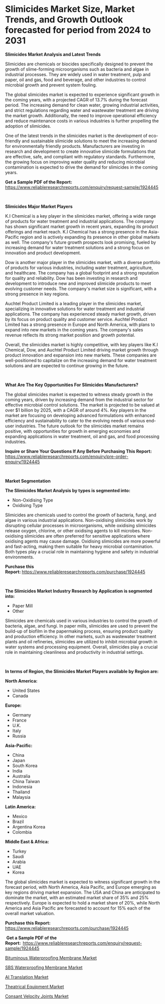 <p><h1>Slimicides Market Size, Market Trends, and Growth Outlook forecasted for period from 2024 to 2031</h1></p><p><strong>Slimicides Market Analysis and Latest Trends</strong></p>
<p><p>Slimicides are chemicals or biocides specifically designed to prevent the growth of slime-forming microorganisms such as bacteria and algae in industrial processes. They are widely used in water treatment, pulp and paper, oil and gas, food and beverage, and other industries to control microbial growth and prevent system fouling.</p><p>The global slimicides market is expected to experience significant growth in the coming years, with a projected CAGR of 13.7% during the forecast period. The increasing demand for clean water, growing industrial activities, and strict regulations regarding water and wastewater treatment are driving the market growth. Additionally, the need to improve operational efficiency and reduce maintenance costs in various industries is further propelling the adoption of slimicides.</p><p>One of the latest trends in the slimicides market is the development of eco-friendly and sustainable slimicide solutions to meet the increasing demand for environmentally friendly products. Manufacturers are investing in research and development to create innovative slimicide formulations that are effective, safe, and compliant with regulatory standards. Furthermore, the growing focus on improving water quality and reducing microbial contamination is expected to drive the demand for slimicides in the coming years.</p></p>
<p><strong>Get a Sample PDF of the Report:&nbsp;</strong> <a href="https://www.reliableresearchreports.com/enquiry/request-sample/1924445">https://www.reliableresearchreports.com/enquiry/request-sample/1924445</a></p>
<p>&nbsp;</p>
<p><strong>Slimicides Major Market Players</strong></p>
<p><p>K.I Chemical is a key player in the slimicides market, offering a wide range of products for water treatment and industrial applications. The company has shown significant market growth in recent years, expanding its product offerings and market reach. K.I Chemical has a strong presence in the Asia-Pacific region and is actively expanding its presence in other global markets as well. The company's future growth prospects look promising, fueled by increasing demand for water treatment solutions and a strong focus on innovation and product development.</p><p>Dow is another major player in the slimicides market, with a diverse portfolio of products for various industries, including water treatment, agriculture, and healthcare. The company has a global footprint and a strong reputation for quality and reliability. Dow has been investing in research and development to introduce new and improved slimicide products to meet evolving customer needs. The company's market size is significant, with a strong presence in key regions.</p><p>Auchtel Product Limited is a leading player in the slimicides market, specializing in innovative solutions for water treatment and industrial applications. The company has experienced steady market growth, driven by its focus on product quality and customer service. Auchtel Product Limited has a strong presence in Europe and North America, with plans to expand into new markets in the coming years. The company's sales revenue reflects its strong market position and growth potential.</p><p>Overall, the slimicides market is highly competitive, with key players like K.I Chemical, Dow, and Auchtel Product Limited driving market growth through product innovation and expansion into new markets. These companies are well-positioned to capitalize on the increasing demand for water treatment solutions and are expected to continue growing in the future.</p></p>
<p>&nbsp;</p>
<p><strong>What Are The Key Opportunities For Slimicides Manufacturers?</strong></p>
<p><p>The global slimicides market is expected to witness steady growth in the coming years, driven by increasing demand from the industrial sector for effective microbial control solutions. The market is projected to be valued at over $1 billion by 2025, with a CAGR of around 4%. Key players in the market are focusing on developing advanced formulations with enhanced efficiency and sustainability to cater to the evolving needs of various end-user industries. The future outlook for the slimicides market remains positive, with opportunities for growth in emerging economies and expanding applications in water treatment, oil and gas, and food processing industries.</p></p>
<p><strong>Inquire or Share Your Questions If Any Before Purchasing This Report:</strong> <a href="https://www.reliableresearchreports.com/enquiry/pre-order-enquiry/1924445">https://www.reliableresearchreports.com/enquiry/pre-order-enquiry/1924445</a></p>
<p>&nbsp;</p>
<p><strong>Market Segmentation</strong></p>
<p><strong>The Slimicides Market Analysis by types is segmented into:</strong></p>
<p><ul><li>Non-Oxidising Type</li><li>Oxidising Type</li></ul></p>
<p><p>Slimicides are chemicals used to control the growth of bacteria, fungi, and algae in various industrial applications. Non-oxidising slimicides work by disrupting cellular processes in microorganisms, while oxidising slimicides release oxygen, chlorine, or other oxidising agents to kill microbes. Non-oxidising slimicides are often preferred for sensitive applications where oxidising agents may cause damage. Oxidising slimicides are more powerful and fast-acting, making them suitable for heavy microbial contamination. Both types play a crucial role in maintaining hygiene and safety in industrial environments.</p></p>
<p><strong>Purchase this Report:&nbsp;</strong><a href="https://www.reliableresearchreports.com/purchase/1924445">https://www.reliableresearchreports.com/purchase/1924445</a></p>
<p>&nbsp;</p>
<p><strong>The Slimicides Market Industry Research by Application is segmented into:</strong></p>
<p><ul><li>Paper Mill</li><li>Other</li></ul></p>
<p><p>Slimicides are chemicals used in various industries to control the growth of bacteria, algae, and fungi. In paper mills, slimicides are used to prevent the build-up of biofilm in the papermaking process, ensuring product quality and production efficiency. In other markets, such as wastewater treatment plants and oil refineries, slimicides are utilized to inhibit microbial growth in water systems and processing equipment. Overall, slimicides play a crucial role in maintaining cleanliness and productivity in industrial settings.</p></p>
<p>&nbsp;</p>
<p><strong>In terms of Region, the Slimicides Market Players available by Region are:</strong></p>
<p>
    <p> <strong> North America: </strong>
        <ul>
            <li>United States</li>
            <li>Canada</li>
        </ul>
        </p> 
    <p> <strong> Europe: </strong>
        <ul>
            <li>Germany</li>
            <li>France</li>
            <li>U.K.</li>
            <li>Italy</li>
            <li>Russia</li>
        </ul>
        </p> 
    <p> <strong> Asia-Pacific: </strong>
        <ul>
            <li>China</li>
            <li>Japan</li>
            <li>South Korea</li>
            <li>India</li>
            <li>Australia</li>
            <li>China Taiwan</li>
            <li>Indonesia</li>
            <li>Thailand</li>
            <li>Malaysia</li>
        </ul>
        </p> 
    <p> <strong> Latin America: </strong>
        <ul>
            <li>Mexico</li>
            <li>Brazil</li>
            <li>Argentina Korea</li>
            <li>Colombia</li>
        </ul>
        </p> 
    <p> <strong> Middle East & Africa: </strong>
        <ul>
            <li>Turkey</li>
            <li>Saudi</li>
            <li>Arabia</li>
            <li>UAE</li>
            <li>Korea</li>
        </ul>
    </p>
    </p>
<p><p>The global slimicides market is expected to witness significant growth in the forecast period, with North America, Asia Pacific, and Europe emerging as key regions driving market expansion. The USA and China are anticipated to dominate the market, with an estimated market share of 35% and 25% respectively. Europe is expected to hold a market share of 20%, while North America and Asia Pacific are forecasted to account for 15% each of the overall market valuation.</p></p>
<p><strong>Purchase this Report: </strong><a href="https://www.reliableresearchreports.com/purchase/1924445">https://www.reliableresearchreports.com/purchase/1924445</a></p>
<p>&nbsp;<strong>Get a Sample PDF of the Report:&nbsp;&nbsp;</strong><a href="https://www.reliableresearchreports.com/enquiry/request-sample/1924445">https://www.reliableresearchreports.com/enquiry/request-sample/1924445</a></p>
<p><strong></strong></p>
<p><p><a href="https://view.publitas.com/reportprime-1/global-bituminous-waterproofing-membrane-market-size-and-market-trends-insights-and-projections-from-2024-to-2031/">Bituminous Waterproofing Membrane Market</a></p><p><a href="https://view.publitas.com/reportprime-1/sbs-waterproofing-membrane-market-size-share-trends-analysis-report-by-application-regional-outlook-competitive-strategies-and-segment-forecasts-2024-2031/">SBS Waterproofing Membrane Market</a></p><p><a href="https://glittery-fuchsia-86a.notion.site/AI-Translation-Market-Size-Global-Industry-Overview-Market-Segmentation-and-Forecast-2024-to-2031-bb84700f3c2d46048d9cf870a7fe4091">AI Translation Market</a></p><p><a href="https://silk-columnist-571.notion.site/Theatrical-Equipment-Market-Offers-Provide-Insightful-Data-for-the-Time-Period-from-2024-to-2031-and-c96d5a657c294ac784b0c84c136b9253">Theatrical Equipment Market</a></p><p><a href="https://bubble-tree-ea4.notion.site/Consant-Velocity-Joints-Market-Size-Focuses-on-Market-Dynamics-In-Depth-Analysis-and-Future-Project-f9e8af374c294093aff535f927d14614">Consant Velocity Joints Market</a></p></p>